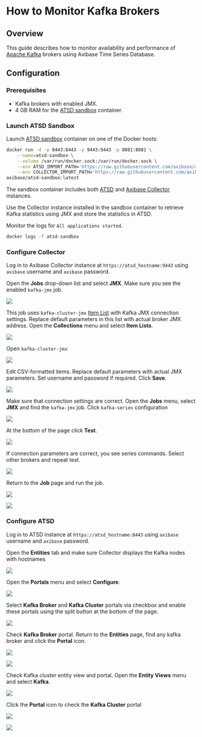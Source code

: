 # How to Monitor Kafka Brokers

## Overview

This guide describes how to monitor availability and performance of [Apache Kafka](https://kafka.apache.org/) brokers using Axibase Time Series Database.

## Configuration

### Prerequisites

* Kafka brokers with enabled JMX.
* 4 GB RAM for the [ATSD sandbox](https://github.com/axibase/dockers/tree/atsd-sandbox) container.

### Launch ATSD Sandbox

Launch [ATSD sandbox](https://github.com/axibase/dockers/tree/atsd-sandbox) container on one of the Docker hosts:

```sh
docker run -d -p 8443:8443 -p 9443:9443 -p 8081:8081 \
    --name=atsd-sandbox \
    --volume /var/run/docker.sock:/var/run/docker.sock \
    --env ATSD_IMPORT_PATH='https://raw.githubusercontent.com/axibase/atsd-use-cases/master/how-to/kafka/broker-monitoring/resources/kafka-xml.zip' \
    --env COLLECTOR_IMPORT_PATH='https://raw.githubusercontent.com/axibase/atsd-use-cases/master/how-to/kafka/broker-monitoring/resources/job_jmx_kafka-jmx.xml' \
axibase/atsd-sandbox:latest
```

The sandbox container includes both [ATSD](https://axibase.com/docs/atsd/) and [Axibase Collector](https://github.com/axibase/axibase-collector/blob/master/jobs/docker.md) instances.

Use the Collector instance installed in the sandbox container to retrieve Kafka statistics using JMX and store the statistics in ATSD.

Monitor the logs for `All applications started`.

```sh
docker logs -f atsd-sandbox
```

### Configure Collector

Log in to Axibase Collector instance at `https://atsd_hostname:9443` using `axibase` username and `axibase` password.

Open the **Jobs** drop-down list and select **JMX**. Make sure you see the enabled `kafka-jmx` job.

![](images/check-kafka-job.png)

This job uses `kafka-cluster-jmx` [Item List](https://github.com/axibase/axibase-collector/blob/master/jobs/jmx.md#connection-parameters) with Kafka JMX connection settings.
Replace default parameters in this list with actual broker JMX address. Open the **Collections** menu and select **Item Lists**.

![](images/kafka-item-list-1.png)

Open `kafka-cluster-jmx`:

![](images/kafka-item-list-2.png)

Edit CSV-formatted items. Replace default parameters with actual JMX parameters. Set username and password if required. Click **Save**.

![](images/kafka-item-list-3.png)

Make sure that connection settings are correct. Open the **Jobs** menu, select **JMX** and find the `kafka-jmx` job.
Click `kafka-series` configuration

![](images/kafka-job-check-1.png)

At the bottom of the page click **Test**.

![](images/kafka-job-check-2.png)

If connection parameters are correct, you see series commands. Select other brokers and repeat test.

![](images/kafka-job-check-3.png)

Return to the **Job** page and run the job.

![](images/kafka-job-run-1.png)

![](images/kafka-job-run-2.png)

### Configure ATSD

Log in to ATSD instance at `https://atsd_hostname:8443` using `axibase` username and `axibase` password.

Open the **Entities** tab and make sure Collector displays the Kafka nodes with hostnames

![](images/atsd-entities-check.png)

Open the **Portals** menu and select **Configure**.

![](images/portals-enable-1.png)

Select **Kafka Broker** and **Kafka Cluster** portals via checkbox and enable these portals using the split button at the bottom of the page.

![](images/portals-enable-2.png)

Check **Kafka Broker** portal. Return to the **Entities** page, find any kafka broker and click the **Portal** icon.

![](images/kafka-broker-portal-check-1.png)

![](images/kafka-broker-portal-check-2.png)

Check Kafka cluster entity view and portal. Open the **Entity Views** menu and select **Kafka**.

![](images/kafka-cluster-check-1.png)

Click the **Portal** icon to check the **Kafka Cluster** portal

![](images/kafka-cluster-check-2.png)

![](images/kafka-cluster-check-3.png)
